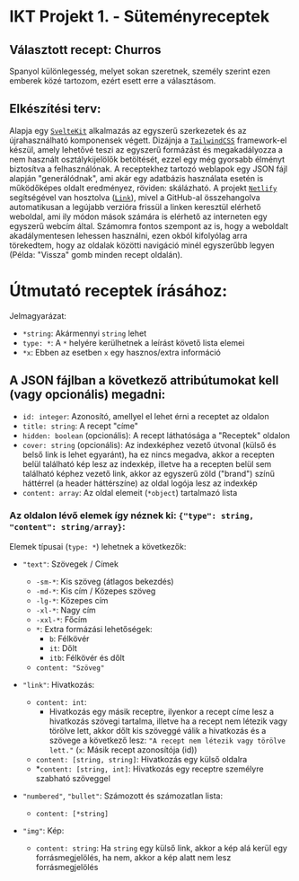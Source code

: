 # IKT Projekt 1. - Süteményreceptek

## Választott recept: Churros

  Spanyol különlegesség, melyet sokan szeretnek, személy szerint ezen emberek közé tartozom, ezért esett erre a választásom.

## Elkészítési terv:
  Alapja egy [`SvelteKit`](https://kit.svelte.dev/) alkalmazás az egyszerű szerkezetek és az újrahasználható komponensek végett. Dizájnja a [`TailwindCSS`](https://tailwindcss.com/) framework-el készül, amely lehetővé teszi az egyszerű formázást és megakadályozza a nem használt osztálykijelölők betöltését, ezzel egy még gyorsabb élményt biztosítva a felhasználónak. A receptekhez tartozó weblapok egy JSON fájl alapján "generálódnak", ami akár egy adatbázis használata esetén is működőképes oldalt eredményez, röviden: skálázható. A projekt [`Netlify`](https://netlify.com/) segítségével van hosztolva ([`Link`](https://neu-iktprojekt-receptek-2023.netlify.app/)), mivel a GitHub-al összehangolva automatikusan a legújabb verzióra frissül a linken keresztül elérhető weboldal, ami ily módon mások számára is elérhető az interneten egy egyszerű webcím által. Számomra fontos szempont az is, hogy a weboldalt akadálymentesen lehessen használni, ezen okból kifolyólag arra törekedtem, hogy az oldalak közötti navigáció minél egyszerűbb legyen (Példa: "Vissza" gomb minden recept oldalán).

# Útmutató receptek írásához:
Jelmagyarázat:
- `*string`: Akármennyi `string` lehet
- `type: *`: A `*` helyére kerülhetnek a leírást követő lista elemei
- `*x`: Ebben az esetben `x` egy hasznos/extra információ

## A JSON fájlban a következő attribútumokat kell (vagy opcionális) megadni:
- `id: integer`: Azonosító, amellyel el lehet érni a receptet az oldalon
- `title: string`: A recept "címe"
- `hidden: boolean` (opcionális): A recept láthatósága a "Receptek" oldalon
- `cover: string` (opcionális): Az indexképhez vezető útvonal (külső és belső link is lehet egyaránt), ha ez nincs megadva, akkor a recepten belül található kép lesz az indexkép, illetve ha a recepten belül sem található képhez vezető link, akkor az egyszerű zöld ("brand") színű háttérrel (a header háttérszíne) az oldal logója lesz az indexkép
- `content: array`: Az oldal elemeit (`*object`) tartalmazó lista
### Az oldalon lévő elemek így néznek ki: `{"type": string, "content": string/array}`:
Elemek típusai (`type: *`) lehetnek a következők:
- `"text"`: Szövegek / Címek
  - `-sm-*`: Kis szöveg (átlagos bekezdés)
  - `-md-*`: Kis cím / Közepes szöveg
  - `-lg-*`: Közepes cím
  - `-xl-*`: Nagy cím
  - `-xxl-*`: Főcím
  - `*`: Extra formázási lehetőségek:
    - `b`: Félkövér
    - `it`: Dőlt
    - `itb`: Félkövér és dőlt
  - `content: "Szöveg"`

- `"link"`: Hivatkozás:
  - `content: int`:
    - Hivatkozás egy másik receptre, ilyenkor a recept címe lesz a hivatkozás szövegi tartalma, illetve ha a recept nem létezik vagy törölve lett, akkor dőlt kis szöveggé válik a hivatkozás és a szövege a következő lesz: `"A recept nem létezik vagy törölve lett."` (`x`: Másik recept azonosítója (id))
  - `content: [string, string]`: Hivatkozás egy külső oldalra
  - *`content: [string, int]`: Hivatkozás egy receptre személyre szabható szöveggel

- `"numbered"`, `"bullet"`: Számozott és számozatlan lista:
  - `content: [*string]`

- `"img"`: Kép:
  - `content: string`: Ha `string` egy külső link, akkor a kép alá kerül egy forrásmegjelölés, ha nem, akkor a kép alatt nem lesz forrásmegjelölés
